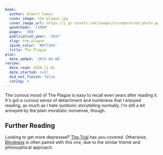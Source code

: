 ```yaml
---
book:
  author: Albert Camus
  cover_image: the-plague.jpg
  cover_image_url: https://i.gr-assets.com/images/S/compressed.photo.goodreads.com/books/1503362434l/11989._SX98_.jpg
  goodreads: '11989'
  pages: '308'
  publication_year: '1947'
  slug: the-plague
  spine_color: '#977264'
  title: The Plague
plan:
  date_added: '2015-04-08'
review:
  date_read: 2010-11-01
  date_started: null
  did_not_finish: false
  rating: 4
---
```


The curious mood of The Plague is easy to recall even years after reading it. It's got a curious sense of detachment and
numbness that I enjoyed reading, as much as I hate symbolic storytelling normally. I'm still a bit annoyed by the plain
moralistic nonsense, though.

## Further Reading

Looking to get more depressed? [The Trial](https://books.rixx.de/reviews/2008/the-trial) has you covered. Otherwise,
[Blindness](https://books.rixx.de/reviews/2014/blindness) is often paired with this one, due to the similar theme and
philosophical approach.
